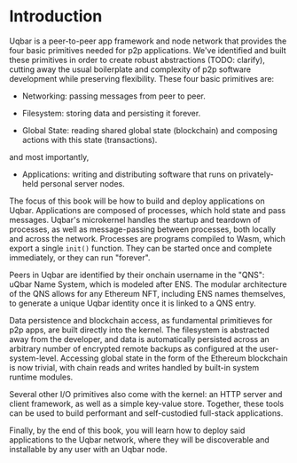 # Introduction

Uqbar is a peer-to-peer app framework and node network that provides the four basic primitives needed for p2p applications. We've identified and built these primitives in order to create robust abstractions (TODO: clarify), cutting away the usual boilerplate and complexity of p2p software development while preserving flexibility. These four basic primitives are:

- Networking: passing messages from peer to peer.

- Filesystem: storing data and persisting it forever.

- Global State: reading shared global state (blockchain) and composing actions with this state (transactions).

and most importantly,
- Applications: writing and distributing software that runs on privately-held personal server nodes.

The focus of this book will be how to build and deploy applications on Uqbar. Applications are composed of processes, which hold state and pass messages. Uqbar's microkernel handles the startup and teardown of processes, as well as message-passing between processes, both locally and across the network. Processes are programs compiled to Wasm, which export a single `init()` function. They can be started once and complete immediately, or they can run "forever".

Peers in Uqbar are identified by their onchain username in the "QNS": uQbar Name System, which is modeled after ENS. The modular architecture of the QNS allows for any Ethereum NFT, including ENS names themselves, to generate a unique Uqbar identity once it is linked to a QNS entry.

Data persistence and blockchain access, as fundamental primitieves for p2p apps, are built directly into the kernel. The filesystem is abstracted away from the developer, and data is automatically persisted across an arbitrary number of encrypted remote backups as configured at the user-system-level. Accessing global state in the form of the Ethereum blockchain is now trivial, with chain reads and writes handled by built-in system runtime modules.

Several other I/O primitives also come with the kernel: an HTTP server and client framework, as well as a simple key-value store. Together, these tools can be used to build performant and self-custodied full-stack applications.

Finally, by the end of this book, you will learn how to deploy said applications to the Uqbar network, where they will be discoverable and installable by any user with an Uqbar node.
